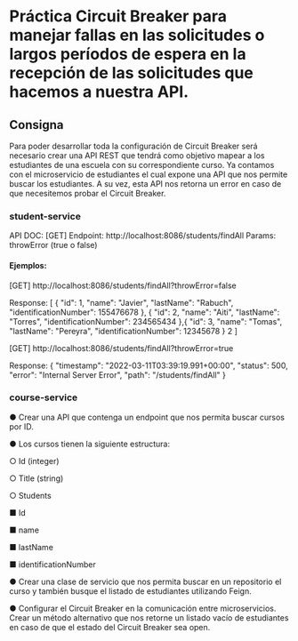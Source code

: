 # Práctica Circuit Breaker para manejar fallas en las solicitudes o largos períodos de espera en la recepción de las solicitudes que hacemos a nuestra API.

## Consigna
Para poder desarrollar toda la configuración de Circuit Breaker será necesario crear una API
REST que tendrá como objetivo mapear a los estudiantes de una escuela con su
correspondiente curso. Ya contamos con el microservicio de estudiantes el cual expone una
API que nos permite buscar los estudiantes. A su vez, esta API nos retorna un error en caso
de que necesitemos probar el Circuit Breaker.
### student-service
API DOC:
[GET]
Endpoint: http://localhost:8086/students/findAll
Params:
throwError (true o false)
#### Ejemplos:
[GET]
http://localhost:8086/students/findAll?throwError=false

Response:
[
{
"id": 1,
"name": "Javier",
"lastName": "Rabuch",
"identificationNumber": 155476678
},
{
"id": 2,
"name": "Aiti",
"lastName": "Torres",
"identificationNumber": 234565434
},{
"id": 3,
"name": "Tomas",
"lastName": "Pereyra",
"identificationNumber": 12345678
}
2
]

[GET]
http://localhost:8086/students/findAll?throwError=true

Response:
{
"timestamp": "2022-03-11T03:39:19.991+00:00",
"status": 500,
"error": "Internal Server Error",
"path": "/students/findAll"
}
### course-service
● Crear una API que contenga un endpoint que nos permita buscar cursos por
ID.

● Los cursos tienen la siguiente estructura:

○ Id (integer)

○ Title (string)

○ Students

■ Id

■ name

■ lastName

■ identificationNumber

● Crear una clase de servicio que nos permita buscar en un repositorio el curso y
también busque el listado de estudiantes utilizando Feign.

● Configurar el Circuit Breaker en la comunicación entre microservicios. Crear un
método alternativo que nos retorne un listado vacío de estudiantes en caso de
que el estado del Circuit Breaker sea open.